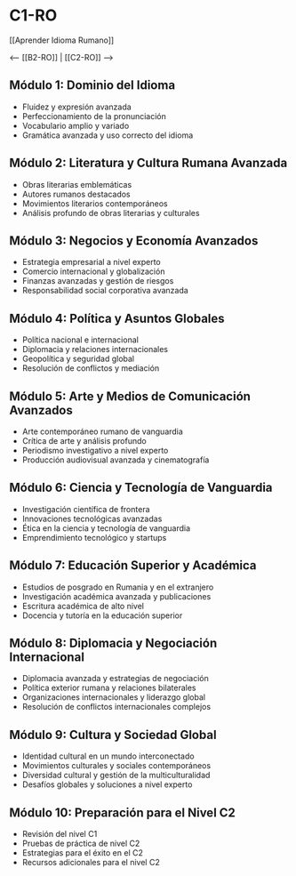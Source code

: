 # C1-RO

[[Aprender Idioma Rumano]]

<-- [[B2-RO]] | [[C2-RO]] -->

## Módulo 1: Dominio del Idioma

- Fluidez y expresión avanzada
- Perfeccionamiento de la pronunciación
- Vocabulario amplio y variado
- Gramática avanzada y uso correcto del idioma

## Módulo 2: Literatura y Cultura Rumana Avanzada

- Obras literarias emblemáticas
- Autores rumanos destacados
- Movimientos literarios contemporáneos
- Análisis profundo de obras literarias y culturales

## Módulo 3: Negocios y Economía Avanzados

- Estrategia empresarial a nivel experto
- Comercio internacional y globalización
- Finanzas avanzadas y gestión de riesgos
- Responsabilidad social corporativa avanzada

## Módulo 4: Política y Asuntos Globales

- Política nacional e internacional
- Diplomacia y relaciones internacionales
- Geopolítica y seguridad global
- Resolución de conflictos y mediación

## Módulo 5: Arte y Medios de Comunicación Avanzados

- Arte contemporáneo rumano de vanguardia
- Crítica de arte y análisis profundo
- Periodismo investigativo a nivel experto
- Producción audiovisual avanzada y cinematografía

## Módulo 6: Ciencia y Tecnología de Vanguardia

- Investigación científica de frontera
- Innovaciones tecnológicas avanzadas
- Ética en la ciencia y tecnología de vanguardia
- Emprendimiento tecnológico y startups

## Módulo 7: Educación Superior y Académica

- Estudios de posgrado en Rumania y en el extranjero
- Investigación académica avanzada y publicaciones
- Escritura académica de alto nivel
- Docencia y tutoría en la educación superior

## Módulo 8: Diplomacia y Negociación Internacional

- Diplomacia avanzada y estrategias de negociación
- Política exterior rumana y relaciones bilaterales
- Organizaciones internacionales y liderazgo global
- Resolución de conflictos internacionales complejos

## Módulo 9: Cultura y Sociedad Global

- Identidad cultural en un mundo interconectado
- Movimientos culturales y sociales contemporáneos
- Diversidad cultural y gestión de la multiculturalidad
- Desafíos globales y soluciones a nivel experto

## Módulo 10: Preparación para el Nivel C2

- Revisión del nivel C1
- Pruebas de práctica de nivel C2
- Estrategias para el éxito en el C2
- Recursos adicionales para el nivel C2

